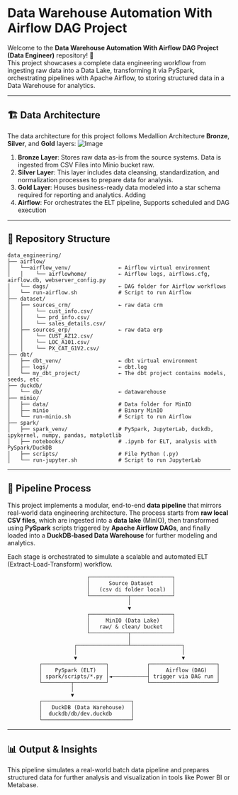 # Data Warehouse Automation With Airflow DAG Project

Welcome to the **Data Warehouse Automation With Airflow DAG Project (Data Engineer)** repository! 🚀  
This project showcases a complete data engineering workflow from ingesting raw data into a Data Lake, transforming it via PySpark, orchestrating pipelines with Apache Airflow, to storing structured data in a Data Warehouse for analytics.  

---
## 🏗️ Data Architecture

The data architecture for this project follows Medallion Architecture **Bronze**, **Silver**, and **Gold** layers:
![Image](https://github.com/user-attachments/assets/d70f3ca8-637a-4b4f-a12a-b9a96d400205)

1. **Bronze Layer**: Stores raw data as-is from the source systems. Data is ingested from CSV Files into Minio bucket raw.
2. **Silver Layer**: This layer includes data cleansing, standardization, and normalization processes to prepare data for analysis.
3. **Gold Layer**: Houses business-ready data modeled into a star schema required for reporting and analytics. Adding
4. **Airflow**: For orchestrates the ELT pipeline, Supports scheduled and DAG execution

---

## 📂 Repository Structure
```
data_engineering/
├── airflow/
│   └──airflow_venv/               ← Airflow virtual environment
│   │    └── airflowhome/          ← Airflow logs, airflows.cfg, airflow.db, webserver_config.py
│   └── dags/                      ← DAG folder for Airflow workflows
│   └── run-airflow.sh             # Script to run Airflow
├── dataset/
│   ├── sources_crm/               ← raw data crm
│   │    └── cust_info.csv/   
│   │    └── prd_info.csv/   
│   │    └── sales_details.csv/   
│   ├── sources_erp/               ← raw data erp
│   │    └── CUST_AZ12.csv/   
│   │    └── LOC_A101.csv/   
│   │    └── PX_CAT_G1V2.csv/  
├── dbt/
│   ├── dbt_venv/                  ← dbt virtual environment
│   ├── logs/                      ← dbt.log
│   └── my_dbt_project/            ← The dbt project contains models, seeds, etc
├── duckdb/
│   └── db/                        ← datawarehouse
├── minio/
│   ├── data/                      # Data folder for MinIO
│   ├── minio                      # Binary MinIO
│   └── run-minio.sh               # Script to run Airflow
├── spark/
│   ├── spark_venv/                # PySpark, JupyterLab, duckdb, ipykernel, numpy, pandas, matplotlib
│   ├── notebooks/                 # .ipynb for ELT, analysis with PySpark/DuckDB
│   ├── scripts/                   # File Python (.py)
│   └── run-jupyter.sh             # Script to run JupyterLab
```
---
## 🔄 Pipeline Process

This project implements a modular, end-to-end **data pipeline** that mirrors real-world data engineering architecture. The process starts from **raw local CSV files**, which are ingested into a **data lake** (MinIO), then transformed using **PySpark** scripts triggered by **Apache Airflow DAGs**, and finally loaded into a **DuckDB-based Data Warehouse** for further modeling and analytics.

Each stage is orchestrated to simulate a scalable and automated ELT (Extract-Load-Transform) workflow.
```
                         ┌──────────────────────────┐
                         │      Source Dataset      │
                         │   (csv di folder local)  │
                         └────────────┬─────────────┘
                                      │
                                      ▼
                         ┌──────────────────────────┐
                         │     MinIO (Data Lake)    │
                         │   raw/ & clean/ bucket   │
                         └────────────┬─────────────┘
                                      │
                     ┌────────────────┴────────────────┐
                     │                                 │
                     ▼                                 ▼
          ┌────────────────────┐            ┌─────────────────────┐
          │    PySpark (ELT)   │            │     Airflow (DAG)   │
          │ spark/scripts/*.py │◄───────────┤ trigger via DAG run │
          └─────────┬──────────┘            └─────────────────────┘
                    │ 
                    ▼                                    
          ┌────────────────────────────┐
          │   DuckDB (Data Warehouse)  │
          │  duckdb/db/dev.duckdb      │
          └────────────────────────────┘

```

---
## 📊 Output & Insights
This pipeline simulates a real-world batch data pipeline and prepares structured data for further analysis and visualization in tools like Power BI or Metabase.
